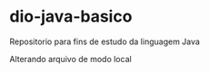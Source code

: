 # dio-java-basico
Repositorio para fins de estudo da linguagem Java 

Alterando arquivo de modo local